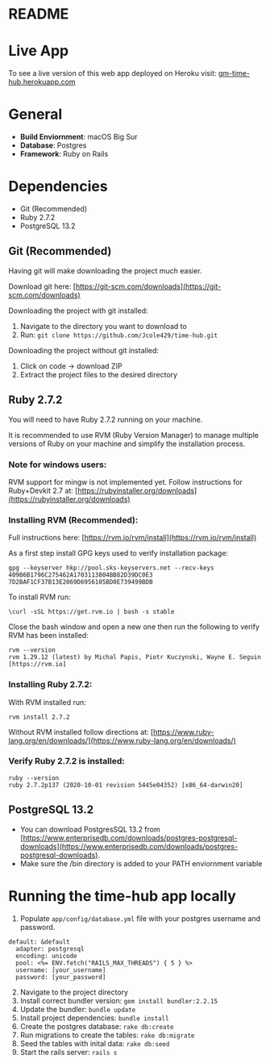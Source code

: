 # README

# Live App
To see a live version of this web app deployed on Heroku visit:
[gm-time-hub.herokuapp.com](https://gm-time-hub.herokuapp.com/)
# General
* **Build Enviornment**: macOS Big Sur
* **Database**: Postgres
* **Framework**: Ruby on Rails

# Dependencies
* Git (Recommended)
* Ruby 2.7.2
* PostgreSQL 13.2

## Git (Recommended)
Having git will make downloading the project much easier.

Download git here: [https://git-scm.com/downloads](https://git-scm.com/downloads)

Downloading the project with git installed:
1. Navigate to the directory you want to download to
2. Run: ```git clone https://github.com/Jcole429/time-hub.git```

Downloading the project without git installed:
1. Click on code -> download ZIP
2. Extract the project files to the desired directory


## Ruby 2.7.2
You will need to have Ruby 2.7.2 running on your machine.

It is recommended to use RVM (Ruby Version Manager) to manage multiple versions of Ruby on your machine and simplify the installation process.

### Note for windows users:
RVM support for mingw is not implemented yet. Follow instructions for Ruby+Devkit 2.7 at: [https://rubyinstaller.org/downloads](https://rubyinstaller.org/downloads) 

### Installing RVM (Recommended):
Full instructions here: [https://rvm.io/rvm/install](https://rvm.io/rvm/install)

As a first step install GPG keys used to verify installation package:
```
gpg --keyserver hkp://pool.sks-keyservers.net --recv-keys 409B6B1796C275462A1703113804BB82D39DC0E3 7D2BAF1CF37B13E2069D6956105BD0E739499BDB
```
To install RVM run:
```
\curl -sSL https://get.rvm.io | bash -s stable
```
Close the bash window and open a new one then run the following to verify RVM has been installed:
```
rvm --version
rvm 1.29.12 (latest) by Michal Papis, Piotr Kuczynski, Wayne E. Seguin [https://rvm.io]
```

### Installing Ruby 2.7.2:
With RVM installed run:
```
rvm install 2.7.2
```
Without RVM installed follow directions at: [https://www.ruby-lang.org/en/downloads/](https://www.ruby-lang.org/en/downloads/)

### Verify Ruby 2.7.2 is installed:
```
ruby --version
ruby 2.7.2p137 (2020-10-01 revision 5445e04352) [x86_64-darwin20]
```

## PostgreSQL 13.2
* You can download PostgresSQL 13.2 from [https://www.enterprisedb.com/downloads/postgres-postgresql-downloads](https://www.enterprisedb.com/downloads/postgres-postgresql-downloads).
* Make sure the /bin directory is added to your PATH enviornment variable

# Running the time-hub app locally

1. Populate ```app/config/database.yml``` file with your postgres username and password.
```
default: &default
  adapter: postgresql
  encoding: unicode
  pool: <%= ENV.fetch("RAILS_MAX_THREADS") { 5 } %>
  username: [your_username]
  password: [your_password]
```

2. Navigate to the project directory
3. Install correct bundler version: ```gem install bundler:2.2.15```
4. Update the bundler: ```bundle update```
5. Install project dependencies: ```bundle install```
6. Create the postgres database: ```rake db:create```
7. Run migrations to create the tables: ```rake db:migrate```
8. Seed the tables with inital data: ```rake db:seed```
9. Start the rails server: ```rails s```
